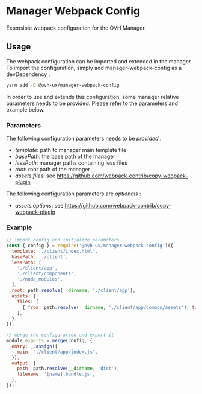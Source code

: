 # Manager Webpack Config

Extensible webpack configuration for the OVH Manager.

## Usage

The webpack configuration can be imported and extended in the manager.
To import the configuration, simply add manager-webpack-config as a devDependency :

```bash
yarn add -D @ovh-ux/manager-webpack-config
```

In order to use and extends this configuration, some manager relative parameters needs
to be provided. Please refer to the parameters and example below.

### Parameters

The following configuration parameters needs to be _provided_ :

 - _template_: path to manager main template file
 - _basePath_: the base path of the manager
 - _lessPath_: manager paths containing less files
 - _root_: root path of the manager
 - _assets.files_: see https://github.com/webpack-contrib/copy-webpack-plugin

The following configuration parameters are _optionals_ :
 - _assets.options_: see https://github.com/webpack-contrib/copy-webpack-plugin

### Example

```js
// import config and initialize parameters
const { config } = require('@ovh-ux/manager-webpack-config')({
  template: './client/index.html',
  basePath: './client',
  lessPath: [
    './client/app',
    './client/components',
    './node_modules',
  ],
  root: path.resolve(__dirname, './client/app'),
  assets: {
    files: [
      { from: path.resolve(__dirname, './client/app/common/assets'), to: 'assets' },
    ],
  },
});

// merge the configuration and export it
module.exports = merge(config, {
  entry: _.assign({
    main: './client/app/index.js',
  }),
  output: {
    path: path.resolve(__dirname, 'dist'),
    filename: '[name].bundle.js',
  },
});
```
